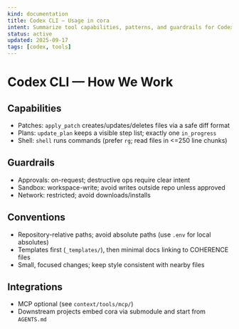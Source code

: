 ```yaml
---
kind: documentation
title: Codex CLI — Usage in cora
intent: Summarize tool capabilities, patterns, and guardrails for Codex CLI
status: active
updated: 2025-09-17
tags: [codex, tools]
---
```


# Codex CLI — How We Work

## Capabilities
- Patches: `apply_patch` creates/updates/deletes files via a safe diff format
- Plans: `update_plan` keeps a visible step list; exactly one `in_progress`
- Shell: `shell` runs commands (prefer `rg`; read files in <=250 line chunks)

## Guardrails
- Approvals: on-request; destructive ops require clear intent
- Sandbox: workspace-write; avoid writes outside repo unless approved
- Network: restricted; avoid downloads/installs

## Conventions
- Repository-relative paths; avoid absolute paths (use `.env` for local absolutes)
- Templates first (`_templates/`), then minimal docs linking to COHERENCE files
- Small, focused changes; keep style consistent with nearby files

## Integrations
- MCP optional (see `context/tools/mcp/`)
- Downstream projects embed cora via submodule and start from `AGENTS.md`

